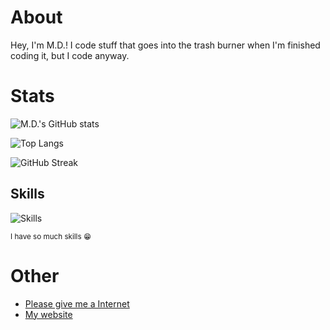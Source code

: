 # About
Hey, I'm M.D.! I code stuff that goes into the trash burner when I'm finished coding it, but I code anyway.
# Stats
![M.D.'s GitHub stats](https://github-readme-stats.vercel.app/api?username=mdwalters&show_icons=true&include_all_commits=true)

![Top Langs](https://github-readme-stats.vercel.app/api/top-langs/?username=mdwalters&langs_count=1000&layout=compact)

![GitHub Streak](http://github-readme-streak-stats.herokuapp.com?user=mdwalters)
## Skills
![Skills](https://skillicons.dev/icons?i=gtk,bootstrap,js,python,nodejs,html,vala,svelte,css,md,bash,ts,vue,vite,discord,cloudflare,linux,md,replit,twitter,vscode,cpp,mongodb,express,git,tailwind,mastodon,rust)

<sup>I have so much skills 😁</sup>
# Other
- [Please give me a Internet](https://internetometer.com/give/48831)
- [My website](https://mdwalters.ml/)
